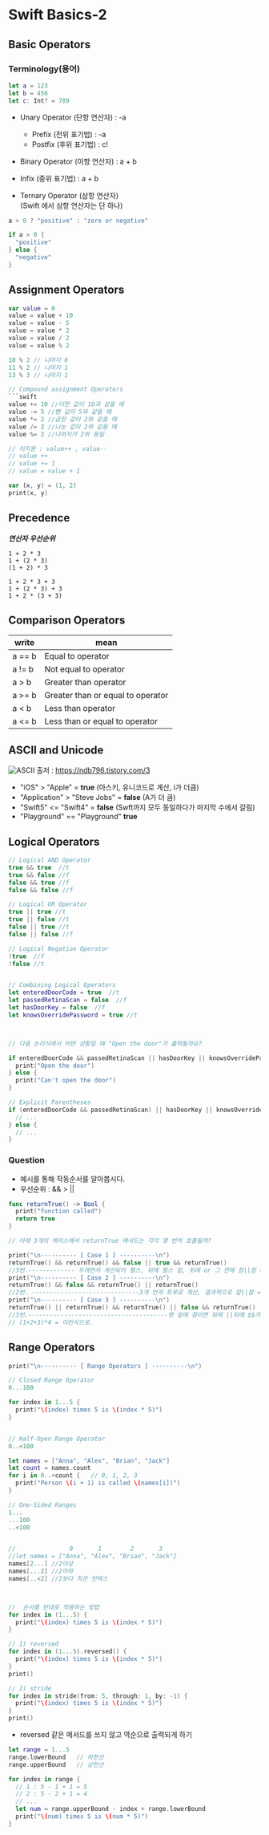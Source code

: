 # Swift Basics-2

## Basic Operators

### Terminology(용어)

```swift
let a = 123
let b = 456
let c: Int? = 789
```

* Unary Operator (단항 연산자)
: -a
  *  Prefix (전위 표기법)
: -a
  * Postfix (후위 표기법)
: c!


* Binary Operator (이항 연산자)
: a + b
 * Infix (중위 표기법)
: a + b


* Ternary Operator (삼항 연산자)  
(Swift 에서 삼항 연산자는 단 하나)
```swift
a > 0 ? "positive" : "zero or negative"

if a > 0 {
  "positive"
} else {
  "negative"
}
``` 

## Assignment Operators

```swift
var value = 0
value = value + 10
value = value - 5
value = value * 2
value = value / 2
value = value % 2

10 % 2 // 나머지 0
11 % 2 // 나머지 1
13 % 3 // 나머지 1

// Compound assignment Operators
```swift
value += 10 //더한 값이 10과 같을 때
value -= 5 //뺀 값이 5와 같을 때
value *= 2 //곱한 값이 2와 같을 때
value /= 2 //나눈 값이 2와 같을 때 
value %= 2 //나머지가 2와 동일

// 미지원 : value++ , value--
// value ++
// value += 1
// value = value + 1

var (x, y) = (1, 2)
print(x, y)
```

## Precedence

_**연산자 우선순위**_
```
1 + 2 * 3
1 + (2 * 3)
(1 + 2) * 3

1 + 2 * 3 + 3
1 + (2 * 3) + 3
1 + 2 * (3 + 3)
```

## Comparison Operators

write | mean 
----------- | -----------
a == b | Equal to operator
a != b | Not equal to operator
a > b | Greater than operator
a >= b | Greater than or equal to operator
a < b | Less than operator
a <= b | Less than or equal to operator


## ASCII and Unicode

![ASCII](https://img1.daumcdn.net/thumb/R800x0/?scode=mtistory2&fname=https%3A%2F%2Ft1.daumcdn.net%2Fcfile%2Ftistory%2F2603F94857541B3621)
출저 : https://ndb796.tistory.com/3

* "iOS" > "Apple" = **true**  (아스키, 유니코드로 계산, i가 더큼)
* "Application" > "Steve Jobs" = **false** (A가 더 큼)
* "Swift5" <= "Swift4" = **false** (Swft까지 모두 동일하다가 마지막 수에서 갈림)
* "Playground" == "Playground" **true**

## Logical Operators

```swift
// Logical AND Operator
true && true  //t
true && false //f
false && true //f
false && false //f 

// Logical OR Operator
true || true //t
true || false //t
false || true //t
false || false //f

// Logical Negation Operator
!true  //f
!false //t


// Combining Logical Operators
let enteredDoorCode = true  //t
let passedRetinaScan = false  //f
let hasDoorKey = false  //f
let knowsOverridePassword = true //t



// 다음 논리식에서 어떤 상황일 때 "Open the door"가 출력될까요?

if enteredDoorCode && passedRetinaScan || hasDoorKey || knowsOverridePassword {
  print("Open the door")
} else {
  print("Can't open the door")
}

// Explicit Parentheses
if (enteredDoorCode && passedRetinaScan) || hasDoorKey || knowsOverridePassword {
  // ...
} else {
  // ...
}
```

### Question

* 예시를 통해 작동순서를 알아봅시다. 
* 우선순위 : && > ||

```swift
func returnTrue() -> Bool {
  print("function called")
  return true
}

// 아래 3개의 케이스에서 returnTrue 메서드는 각각 몇 번씩 호출될까?

print("\n---------- [ Case 1 ] ----------\n")
returnTrue() && returnTrue() && false || true && returnTrue()
//3번.------------- 두개먼저 계산되어 펄스, 뒤에 펄스 참, 뒤에 or 그 전에 참||참 = 참
print("\n---------- [ Case 2 ] ----------\n")
returnTrue() && false && returnTrue() || returnTrue()
//2번. ------------------------------3개 먼저 트루로 계산, 결과적으로 참||참 = 참
print("\n---------- [ Case 3 ] ----------\n")
returnTrue() || returnTrue() && returnTrue() || false && returnTrue()
//3번.---------------------------------------맨 앞에 참이면 뒤에 ||뒤에 $$가와도 참 이후 &&에서 참갈림.
// (1+2+3)*4 = 이런식으로.
```

## Range Operators

```swift
print("\n---------- [ Range Operators ] ----------\n")

// Closed Range Operator
0...100

for index in 1...5 {
  print("\(index) times 5 is \(index * 5)")
}


// Half-Open Range Operator
0..<100

let names = ["Anna", "Alex", "Brian", "Jack"]
let count = names.count
for i in 0..<count {   // 0, 1, 2, 3
  print("Person \(i + 1) is called \(names[i])")
}

// One-Sided Ranges
1...
...100
..<100


//               0       1        2       3
//let names = ["Anna", "Alex", "Brian", "Jack"]
names[2...] //2이상
names[...2] //2이하
names[..<2] //2보다 작은 인덱스



//  순서를 반대로 적용하는 방법
for index in (1...5) {
  print("\(index) times 5 is \(index * 5)")
}

// 1) reversed
for index in (1...5).reversed() {
  print("\(index) times 5 is \(index * 5)")
}
print()

// 2) stride
for index in stride(from: 5, through: 1, by: -1) {
  print("\(index) times 5 is \(index * 5)")
}
print()


```

* reversed 같은 메서드를 쓰지 않고 역순으로 출력되게 하기

```swift
let range = 1...5
range.lowerBound   // 하한선
range.upperBound   // 상한선

for index in range {
  // 1 : 5 - 1 + 1 = 5
  // 2 : 5 - 2 + 1 = 4
  // ...
  let num = range.upperBound - index + range.lowerBound
  print("\(num) times 5 is \(num * 5)")
}
```



